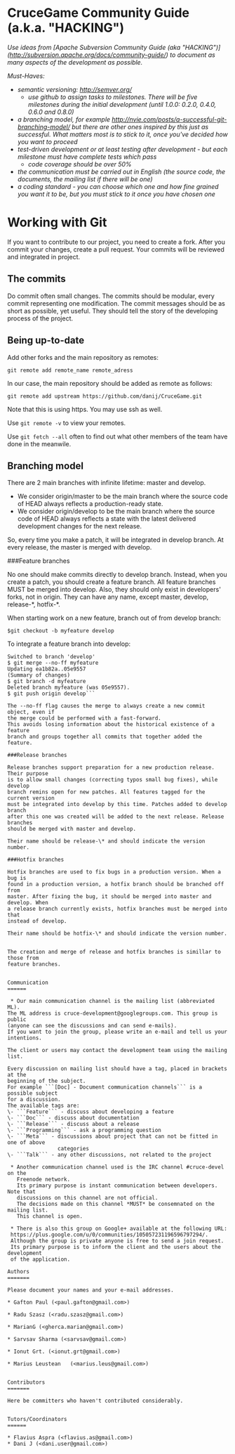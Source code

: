 CruceGame Community Guide (a.k.a. "HACKING")
=========

*Use ideas from [Apache Subversion Community Guide (aka "HACKING")]
(http://subversion.apache.org/docs/community-guide/) to document as many aspects
of the development as possible.*

*Must-Haves:*

* *semantic versioning: http://semver.org/*
  * *use github to assign tasks to milestones. There will be five milestones
    during the initial development (until 1.0.0: 0.2.0, 0.4.0, 0.6.0 and 0.8.0)*
* *a branching model, for example http://nvie.com/posts/a-successful-git-branching-model/
  but there are other ones inspired by this just as successful. What matters
  most is to stick to it, once you've decided how you want to proceed*
* *test-driven development or at least testing after development - but each
  milestone must have complete tests which pass*
  * *code coverage should be over 50%*
* *the communication must be carried out in English (the source code, the 
  documents, the mailing list if there will be one)*
* *a coding standard - you can choose which one and how fine grained you want it
  to be, but you must stick to it once you have chosen one*


Working with Git
======

If you want to contribute to our project, you need to create a fork.
After you commit your changes, create a pull request. Your commits will be
reviewed and integrated in project.

The commits
------
Do commit often small changes. The commits should be modular, every commit
representing one modification. The commit messages should be as short as
possible, yet useful. They should tell the story of the developing process
of the project.

Being up-to-date
------
Add other forks and the main repository as remotes:

```git remote add remote_name remote_adress```

In our case, the main repository should be added as remote as follows:

```git remote add upstream https://github.com/danij/CruceGame.git```

Note that this is using https. You may use ssh as well.

Use ```git remote -v``` to view your remotes.

Use ```git fetch --all``` often to find out what other members of the team
have done in the meanwile.

Branching model
------

There are 2 main branches with infinite lifetime: master and develop.
* We consider origin/master to be the main branch where the source code of HEAD
  always reflects a production-ready state.
* We consider origin/develop to be the main branch where the source code of HEAD
  always reflects a state with the latest delivered development changes for the
  next release.

So, every time you make a patch, it will be integrated in develop branch. 
At every release, the master is merged with develop.

###Feature branches

No one should make commits directly to develop branch. Instead, when you create
a patch, you should create a feature branch.
All feature branches MUST be merged into develop. Also, they should only exist
in developers' forks, not in origin.
They can have any name, except master, develop, release-\*, hotfix-\*.

When starting work on a new feature, branch out of from develop branch:

```$git checkout -b myfeature develop```

To integrate a feature branch into develop:

```$ git checkout develop
Switched to branch 'develop'
$ git merge --no-ff myfeature
Updating ea1b82a..05e9557
(Summary of changes)
$ git branch -d myfeature
Deleted branch myfeature (was 05e9557).
$ git push origin develop```

The --no-ff flag causes the merge to always create a new commit object, even if
the merge could be performed with a fast-forward.
This avoids losing information about the historical existence of a feature
branch and groups together all commits that together added the feature. 

###Release branches

Release branches support preparation for a new production release. Their purpose
is to allow small changes (correcting typos small bug fixes), while develop
branch remins open for new patches. All features tagged for the current version
must be integrated into develop by this time. Patches added to develop branch
after this one was created will be added to the next release. Release branches
should be merged with master and develop.

Their name should be release-\* and should indicate the version number.

###Hotfix branches

Hotfix branches are used to fix bugs in a production version. When a bug is
found in a production version, a hotfix branch should be branched off from
master. After fixing the bug, it should be merged into master and develop. When
a release branch currently exists, hotfix branches must be merged into that
instead of develop.

Their name should be hotfix-\* and should indicate the version number.


The creation and merge of release and hotfix branches is simillar to those from
feature branches.


Communication
======

 * Our main communication channel is the mailing list (abbreviated ML).
The ML address is cruce-development@googlegroups.com. This group is public 
(anyone can see the discussions and can send e-mails).
If you want to join the group, please write an e-mail and tell us your
intentions.

The client or users may contact the development team using the mailing list.

Every discussion on mailing list should have a tag, placed in brackets at the
beginning of the subject.
For example ```[Doc] - Document communication channels``` is a possible subject
for a discussion.
The available tags are:  
\- ```Feature``` - discuss about developing a feature  
\- ```Doc``` - discuss about documentation  
\- ```Release``` - discuss about a release  
\- ```Programming``` - ask a programming question  
\- ```Meta``` - discussions about project that can not be fitted in one of above
                categories  
\- ```Talk``` - any other discussions, not related to the project  

 * Another communication channel used is the IRC channel #cruce-devel on the
   Freenode network.
   Its primary purpose is instant communication between developers. Note that
   discussions on this channel are not official.
   The decisions made on this channel *MUST* be consemnated on the mailing list.
   This channel is open.

 * There is also this group on Google+ available at the following URL:
 https://plus.google.com/u/0/communities/105057231196596797294/.
 Although the group is private anyone is free to send a join request.
 Its primary purpose is to inform the client and the users about the development
 of the application.

Authors
=======

Please document your names and your e-mail addresses.

* Gafton Paul (<paul.gafton@gmail.com>)

* Radu Szasz (<radu.szasz@gmail.com>)

* MarianG (<gherca.marian@gmail.com>)

* Sarvsav Sharma (<sarvsav@gmail.com>)

* Ionut Grt. (<ionut.grt@gmail.com>)

* Marius Leustean	(<marius.leus@gmail.com>)


Contributors
=======

Here be committers who haven't contributed considerably.


Tutors/Coordinators
======

* Flavius Aspra (<flavius.as@gmail.com>)
* Dani J (<dani.user@gmail.com>)
